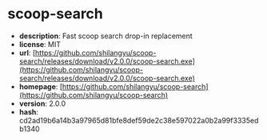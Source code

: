 # scoop-search

- **description**: Fast scoop search drop-in replacement
- **license**: MIT
- **url**: [https://github.com/shilangyu/scoop-search/releases/download/v2.0.0/scoop-search.exe](https://github.com/shilangyu/scoop-search/releases/download/v2.0.0/scoop-search.exe)
- **homepage**: [https://github.com/shilangyu/scoop-search](https://github.com/shilangyu/scoop-search)
- **version**: 2.0.0
- **hash**: cd2ad19b6a14b3a97965d81bfe8def59de2c38e597022a0b2a99f3335edb1340

